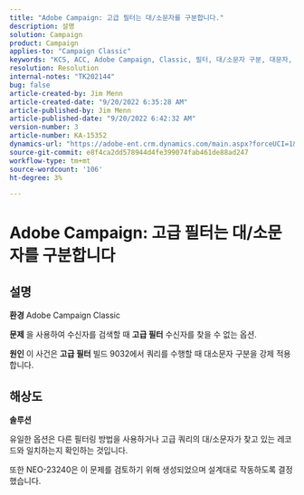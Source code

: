 ```yaml
---
title: "Adobe Campaign: 고급 필터는 대/소문자를 구분합니다."
description: 설명
solution: Campaign
product: Campaign
applies-to: "Campaign Classic"
keywords: "KCS, ACC, Adobe Campaign, Classic, 필터, 대/소문자 구분, 대문자, NEO-23240"
resolution: Resolution
internal-notes: "TK202144"
bug: false
article-created-by: Jim Menn
article-created-date: "9/20/2022 6:35:28 AM"
article-published-by: Jim Menn
article-published-date: "9/20/2022 6:42:32 AM"
version-number: 3
article-number: KA-15352
dynamics-url: "https://adobe-ent.crm.dynamics.com/main.aspx?forceUCI=1&pagetype=entityrecord&etn=knowledgearticle&id=83173d65-ae38-ed11-9db1-0022480866ad"
source-git-commit: e8f4ca2dd578944d4fe399074fab461de88ad247
workflow-type: tm+mt
source-wordcount: '106'
ht-degree: 3%

---
```


# Adobe Campaign: 고급 필터는 대/소문자를 구분합니다

## 설명


<b>환경</b>
Adobe Campaign Classic

<b>문제</b>
을 사용하여 수신자를 검색할 때 <b>고급 필터</b> 수신자를 찾을 수 없는 옵션.

<b>원인</b>
이 사건은 <b>고급 필터</b> 빌드 9032에서 쿼리를 수행할 때 대소문자 구분을 강제 적용합니다.


## 해상도


<b>솔루션</b>

유일한 옵션은 다른 필터링 방법을 사용하거나 고급 쿼리의 대/소문자가 찾고 있는 레코드와 일치하는지 확인하는 것입니다.

또한 NEO-23240은 이 문제를 검토하기 위해 생성되었으며 설계대로 작동하도록 결정했습니다.
